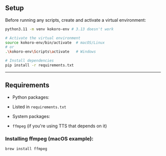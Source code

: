 ## Setup

Before running any scripts, create and activate a virtual environment:

```bash
python3.11 -m venv kokoro-env # 3.13 doesn't work

# Activate the virtual environment
source kokoro-env/bin/activate  # macOS/Linux
# or
.\kokoro-env\Scripts\activate   # Windows

# Install dependencies
pip install -r requirements.txt
````

---

## Requirements

* Python packages:

* Listed in `requirements.txt`
* System packages:

* `ffmpeg` (if you're using TTS that depends on it)

### Installing ffmpeg (macOS example):

```bash
brew install ffmpeg
```
